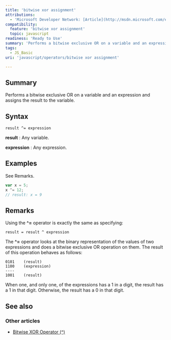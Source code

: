 ```yaml
---
title: 'bitwise xor assignment'
attributions:
  - 'Microsoft Developer Network: [Article](http://msdn.microsoft.com/en-us/library/ie/06f6ta51(v=vs.94).aspx)'
compatibility:
  feature: 'bitwise xor assignment'
  topic: javascript
readiness: 'Ready to Use'
summary: 'Performs a bitwise exclusive OR on a variable and an expression and assigns the result to the variable.'
tags:
  - JS_Basic
uri: 'javascript/operators/bitwise xor assignment'

---
```

## Summary

Performs a bitwise exclusive OR on a variable and an expression and assigns the result to the variable.

## Syntax

    result ^= expression

**result**
:   Any variable.

**expression**
:   Any expression.

## Examples

See Remarks.

``` js
var x = 5;
x ^= 12;
// result: x = 9
```

## Remarks

Using the **\^=** operator is exactly the same as specifying:

    result = result ^ expression

The **\^=** operator looks at the binary representation of the values of two expressions and does a bitwise exclusive OR operation on them. The result of this operation behaves as follows:

    0101    (result)
    1100    (expression)
    ----
    1001    (result)

When one, and only one, of the expressions has a 1 in a digit, the result has a 1 in that digit. Otherwise, the result has a 0 in that digit.

## See also

### Other articles

-   [Bitwise XOR Operator (\^)](/javascript/operators/bitwise_xor)

